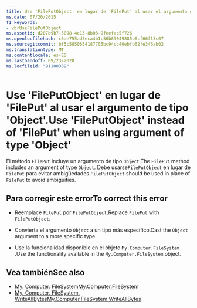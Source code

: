 ```yaml
---
title: Use 'FilePutObject' en lugar de 'FilePut' al usar el argumento de tipo 'Object'.
ms.date: 07/20/2015
f1_keywords:
- vbrUseFilePutObject
ms.assetid: d207b9b7-5898-4c13-8b03-9feefac5f726
ms.openlocfilehash: c6ae755ad3eca4b1c50b83049885b6cf66f13c07
ms.sourcegitcommit: bf5c5850654187705bc94cc40ebfb62fe346ab02
ms.translationtype: MT
ms.contentlocale: es-ES
ms.lasthandoff: 09/23/2020
ms.locfileid: "91100339"
---
```

# <a name="use-fileputobject-instead-of-fileput-when-using-argument-of-type-object"></a><span data-ttu-id="dea6b-102">Use 'FilePutObject' en lugar de 'FilePut' al usar el argumento de tipo 'Object'.</span><span class="sxs-lookup"><span data-stu-id="dea6b-102">Use 'FilePutObject' instead of 'FilePut' when using argument of type 'Object'</span></span>

<span data-ttu-id="dea6b-103">El método `FilePut` incluye un argumento de tipo `Object`.</span><span class="sxs-lookup"><span data-stu-id="dea6b-103">The `FilePut` method includes an argument of type `Object`.</span></span> <span data-ttu-id="dea6b-104">Debe usarse`FilePutObject` en lugar de `FilePut` para evitar ambigüedades.</span><span class="sxs-lookup"><span data-stu-id="dea6b-104">`FilePutObject` should be used in place of `FilePut` to avoid ambiguities.</span></span>  
  
## <a name="to-correct-this-error"></a><span data-ttu-id="dea6b-105">Para corregir este error</span><span class="sxs-lookup"><span data-stu-id="dea6b-105">To correct this error</span></span>  
  
- <span data-ttu-id="dea6b-106">Reemplace `FilePut` por `FilePutObject`.</span><span class="sxs-lookup"><span data-stu-id="dea6b-106">Replace `FilePut` with `FilePutObject`.</span></span>  
  
- <span data-ttu-id="dea6b-107">Convierta el argumento `Object` a un tipo más específico.</span><span class="sxs-lookup"><span data-stu-id="dea6b-107">Cast the `Object` argument to a more specific type.</span></span>  
  
- <span data-ttu-id="dea6b-108">Use la funcionalidad disponible en el objeto `My.Computer.FileSystem` .</span><span class="sxs-lookup"><span data-stu-id="dea6b-108">Use the functionality available in the `My.Computer.FileSystem` object.</span></span>  
  
## <a name="see-also"></a><span data-ttu-id="dea6b-109">Vea también</span><span class="sxs-lookup"><span data-stu-id="dea6b-109">See also</span></span>

- [<span data-ttu-id="dea6b-110">My. Computer. FileSystem</span><span class="sxs-lookup"><span data-stu-id="dea6b-110">My.Computer.FileSystem</span></span>](xref:Microsoft.VisualBasic.FileIO.FileSystem)
- [<span data-ttu-id="dea6b-111">My. Computer. FileSystem. WriteAllBytes</span><span class="sxs-lookup"><span data-stu-id="dea6b-111">My.Computer.FileSystem.WriteAllBytes</span></span>](xref:Microsoft.VisualBasic.MyServices.FileSystemProxy.WriteAllBytes%2A)

